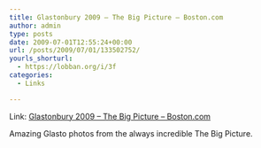 ```yaml
---
title: Glastonbury 2009 – The Big Picture – Boston.com
author: admin
type: posts
date: 2009-07-01T12:55:24+00:00
url: /posts/2009/07/01/133502752/
yourls_shorturl:
  - https://lobban.org/i/3f
categories:
  - Links

---
```

Link: [Glastonbury 2009 &#8211; The Big Picture &#8211; Boston.com][1]

Amazing Glasto photos from the always incredible The Big Picture.

 [1]: http://www.boston.com/bigpicture/2009/06/glastonbury_2009.html